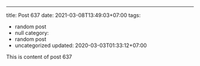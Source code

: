 ---
title: Post 637
date: 2021-03-08T13:49:03+07:00
tags:
  - random post
  - null
category:
  - random post
  - uncategorized
updated: 2020-03-03T01:33:12+07:00

This is content of post 637